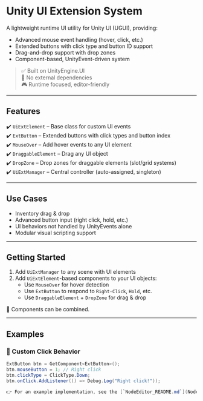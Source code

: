 # Unity UI Extension System

A lightweight runtime UI utility for Unity UI (UGUI), providing:
- Advanced mouse event handling (hover, click, etc.)
- Extended buttons with click type and button ID support
- Drag-and-drop support with drop zones
- Component-based, UnityEvent-driven system

> ✅ Built on UnityEngine.UI  
> 🧩 No external dependencies  
> 🎮 Runtime focused, editor-friendly  

---

## Features

✔️ `UiExtElement` – Base class for custom UI events  
✔️ `ExtButton` – Extended buttons with click types and button index  
✔️ `MouseOver` – Add hover events to any UI element  
✔️ `DraggableElement` – Drag any UI object  
✔️ `DropZone` – Drop zones for draggable elements (slot/grid systems)  
✔️ `UiExtManager` – Central controller (auto-assigned, singleton)  

---

## Use Cases

- Inventory drag & drop
- Advanced button input (right click, hold, etc.)
- UI behaviors not handled by UnityEvents alone
- Modular visual scripting support

---

## Getting Started

1. Add `UiExtManager` to any scene with UI elements
2. Add `UiExtElement`-based components to your UI objects:
   - Use `MouseOver` for hover detection
   - Use `ExtButton` to respond to `Right-Click`, `Hold`, etc.
   - Use `DraggableElement` + `DropZone` for drag & drop

🎯 Components can be combined.

---

## Examples

### 🔘 Custom Click Behavior

```csharp
ExtButton btn = GetComponent<ExtButton>();
btn.mouseButton = 1; // Right click
btn.clickType = ClickType.Down;
btn.onClick.AddListener(() => Debug.Log("Right click!"));

👉 For an example implementation, see the [`NodeEditor_README.md`](NodeEditor_README.md)
